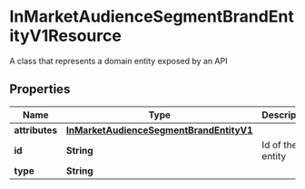 

# InMarketAudienceSegmentBrandEntityV1Resource

A class that represents a domain entity exposed by an API

## Properties

Name | Type | Description | Notes
------------ | ------------- | ------------- | -------------
**attributes** | [**InMarketAudienceSegmentBrandEntityV1**](InMarketAudienceSegmentBrandEntityV1.md) |  |  [optional]
**id** | **String** | Id of the entity |  [optional]
**type** | **String** |  |  [optional]



